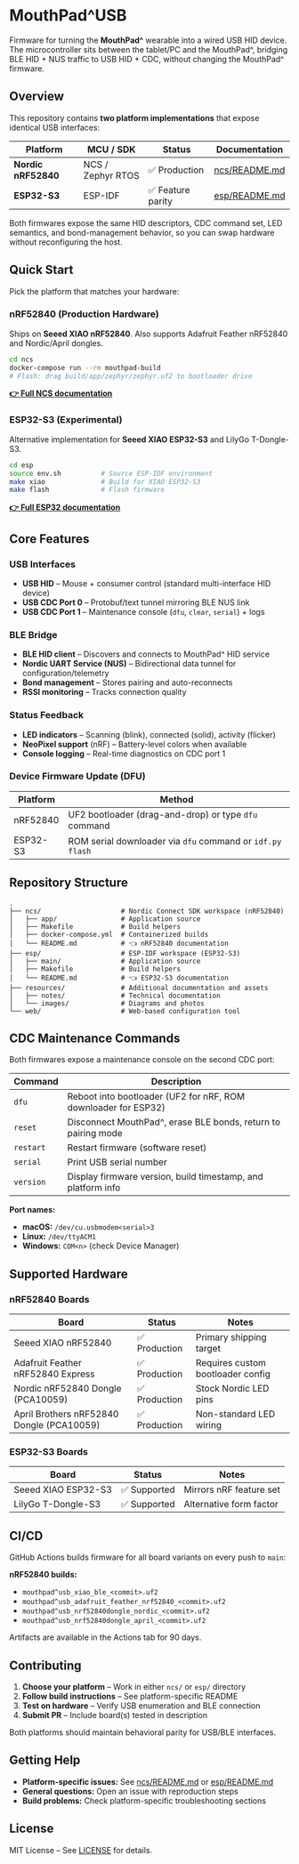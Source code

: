 # MouthPad^USB

Firmware for turning the **MouthPad^** wearable into a wired USB HID device. The microcontroller sits between the tablet/PC and the MouthPad^, bridging BLE HID + NUS traffic to USB HID + CDC, without changing the MouthPad^ firmware.

## Overview

This repository contains **two platform implementations** that expose identical USB interfaces:

| Platform | MCU / SDK | Status | Documentation |
|----------|-----------|--------|---------------|
| **Nordic nRF52840** | NCS / Zephyr RTOS | ✅ Production | [ncs/README.md](ncs/README.md) |
| **ESP32-S3** | ESP-IDF | ✅ Feature parity | [esp/README.md](esp/README.md) |

Both firmwares expose the same HID descriptors, CDC command set, LED semantics, and bond-management behavior, so you can swap hardware without reconfiguring the host.

## Quick Start

Pick the platform that matches your hardware:

### nRF52840 (Production Hardware)

Ships on **Seeed XIAO nRF52840**. Also supports Adafruit Feather nRF52840 and Nordic/April dongles.

```bash
cd ncs
docker-compose run --rm mouthpad-build
# Flash: drag build/app/zephyr/zephyr.uf2 to bootloader drive
```

**[👉 Full NCS documentation](ncs/README.md)**

### ESP32-S3 (Experimental)

Alternative implementation for **Seeed XIAO ESP32-S3** and LilyGo T-Dongle-S3.

```bash
cd esp
source env.sh          # Source ESP-IDF environment
make xiao              # Build for XIAO ESP32-S3
make flash             # Flash firmware
```

**[👉 Full ESP32 documentation](esp/README.md)**

## Core Features

### USB Interfaces

- **USB HID** – Mouse + consumer control (standard multi-interface HID device)
- **USB CDC Port 0** – Protobuf/text tunnel mirroring BLE NUS link
- **USB CDC Port 1** – Maintenance console (`dfu`, `clear`, `serial`) + logs

### BLE Bridge

- **BLE HID client** – Discovers and connects to MouthPad^ HID service
- **Nordic UART Service (NUS)** – Bidirectional data tunnel for configuration/telemetry
- **Bond management** – Stores pairing and auto-reconnects
- **RSSI monitoring** – Tracks connection quality

### Status Feedback

- **LED indicators** – Scanning (blink), connected (solid), activity (flicker)
- **NeoPixel support** (nRF) – Battery-level colors when available
- **Console logging** – Real-time diagnostics on CDC port 1

### Device Firmware Update (DFU)

| Platform | Method |
|----------|--------|
| nRF52840 | UF2 bootloader (drag-and-drop) or type `dfu` command |
| ESP32-S3 | ROM serial downloader via `dfu` command or `idf.py flash` |

## Repository Structure

```
.
├── ncs/                    # Nordic Connect SDK workspace (nRF52840)
│   ├── app/                # Application source
│   ├── Makefile            # Build helpers
│   ├── docker-compose.yml  # Containerized builds
│   └── README.md           # 👈 nRF52840 documentation
├── esp/                    # ESP-IDF workspace (ESP32-S3)
│   ├── main/               # Application source
│   ├── Makefile            # Build helpers
│   └── README.md           # 👈 ESP32-S3 documentation
├── resources/              # Additional documentation and assets
│   ├── notes/              # Technical documentation
│   └── images/             # Diagrams and photos
└── web/                    # Web-based configuration tool
```

## CDC Maintenance Commands

Both firmwares expose a maintenance console on the second CDC port:

| Command | Description |
|---------|-------------|
| `dfu` | Reboot into bootloader (UF2 for nRF, ROM downloader for ESP32) |
| `reset` | Disconnect MouthPad^, erase BLE bonds, return to pairing mode |
| `restart` | Restart firmware (software reset) |
| `serial` | Print USB serial number |
| `version` | Display firmware version, build timestamp, and platform info |

**Port names:**
- **macOS:** `/dev/cu.usbmodem<serial>3`
- **Linux:** `/dev/ttyACM1`
- **Windows:** `COM<n>` (check Device Manager)

## Supported Hardware

### nRF52840 Boards

| Board | Status | Notes |
|-------|--------|-------|
| Seeed XIAO nRF52840 | ✅ Production | Primary shipping target |
| Adafruit Feather nRF52840 Express | ✅ Production | Requires custom bootloader config |
| Nordic nRF52840 Dongle (PCA10059) | ✅ Production | Stock Nordic LED pins |
| April Brothers nRF52840 Dongle (PCA10059) | ✅ Production | Non-standard LED wiring |

### ESP32-S3 Boards

| Board | Status | Notes |
|-------|--------|-------|
| Seeed XIAO ESP32-S3 | ✅ Supported | Mirrors nRF feature set |
| LilyGo T-Dongle-S3 | ✅ Supported | Alternative form factor |

## CI/CD

GitHub Actions builds firmware for all board variants on every push to `main`:

**nRF52840 builds:**
- `mouthpad^usb_xiao_ble_<commit>.uf2`
- `mouthpad^usb_adafruit_feather_nrf52840_<commit>.uf2`
- `mouthpad^usb_nrf52840dongle_nordic_<commit>.uf2`
- `mouthpad^usb_nrf52840dongle_april_<commit>.uf2`

Artifacts are available in the Actions tab for 90 days.

## Contributing

1. **Choose your platform** – Work in either `ncs/` or `esp/` directory
2. **Follow build instructions** – See platform-specific README
3. **Test on hardware** – Verify USB enumeration and BLE connection
4. **Submit PR** – Include board(s) tested in description

Both platforms should maintain behavioral parity for USB/BLE interfaces.

## Getting Help

- **Platform-specific issues:** See [ncs/README.md](ncs/README.md) or [esp/README.md](esp/README.md)
- **General questions:** Open an issue with reproduction steps
- **Build problems:** Check platform-specific troubleshooting sections

## License

MIT License – See [LICENSE](LICENSE) for details.

